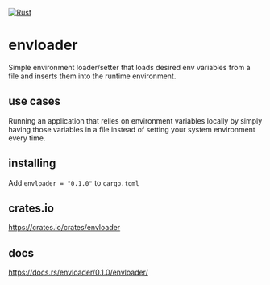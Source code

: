
[![Rust](https://github.com/aramnhammer/environ/actions/workflows/rust.yml/badge.svg?branch=main)](https://github.com/aramnhammer/environ/actions/workflows/rust.yml)

# envloader
Simple environment loader/setter that loads desired env variables from a file and inserts them into the runtime environment.

## use cases
Running an application that relies on environment variables locally by simply having those variables in a file instead of setting your system environment every time.

## installing
Add `envloader = "0.1.0"` to `cargo.toml`

## crates.io
https://crates.io/crates/envloader

## docs
https://docs.rs/envloader/0.1.0/envloader/
